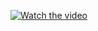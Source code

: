 [![Watch the video](https://img.youtube.com/vi/)](https://youtu.be/BNjnt4jMKMI?si=oTSSYsMf2bNwD7Ii)

